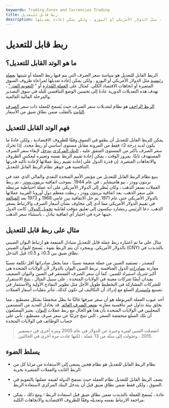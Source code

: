 ```yaml
---
keywords: Trading,Forex and Currencies Trading
title: ربط قابل للتعديل
description: الربط القابل للتعديل هو سياسة سعر الصرف حيث يتم ربط العملة أو تثبيتها بعملة ما ، مثل الدولار الأمريكي أو اليورو ، ولكن يمكن إعادة تعديلها.
---
```


# ربط قابل للتعديل
## ما هو الوتد القابل للتعديل؟

الربط القابل للتعديل هو سياسة سعر الصرف التي يتم فيها ربط العملة أو تثبيتها [بعملة رئيسية](/currency) مثل الدولار الأمريكي أو اليورو ، ولكن يمكن إعادة تعديلها لمراعاة ظروف السوق المتغيرة أو اتجاهات الاقتصاد الكلي. كمثال على [العملة المُدارة](/managed-currency) أو " [التعويم القذر"](/dirtyfloat) ، تهدف هذه التعديلات الدورية عادةً إلى تحسين الوضع التنافسي للبلد في سوق التصدير والمرحلة المالية العالمية.

[الربط الزاحف](/crawlingpeg) هو نظام لتعديلات سعر الصرف حيث يُسمح للعملة ذات سعر [الصرف الثابت](/fixedexchangerate) بالتقلب ضمن نطاق ضيق من الأسعار.

## فهم الوتد القابل للتعديل

يمكن للربط القابل للتعديل أن يطفو في السوق وفقًا للظروف الاقتصادية ، ولكن عادةً ما يكون لديه درجة 2٪ فقط من المرونة مقابل مستوى أساسي أو ربط محدد. إذا تحرك سعر الصرف بأكثر من المستوى المتفق عليه ، [البنك المركزي](/centralbank) [يتدخل](/foreign-exchange-intervention) لإبقاء سعر الصرف المستهدف ثابتًا. بمرور الوقت ، يمكن إعادة تقييم الربط نفسه وتغييره ليعكس الظروف والاتجاهات المتغيرة. إن قدرة الدول على إعادة تقييم ربط عملاتها لإعادة تأكيد قدرتها التنافسية هي جوهر نظام الربط القابل للتعديل.

ينبع نظام الربط القابل للتعديل من مؤتمر الأمم المتحدة النقدي والمالي الذي عقد في بريتون وودز ، نيو هامبشاير ، في عام 1944. بموجب اتفاقية [بريتون وودز](/brettonwoodsagreement) ، تم ربط العملات بسعر الذهب ، وكان يُنظر إلى الدولار الأمريكي على أنه عملة احتياطية مرتبطة على سعر الذهب. بعد اتفاقية بريتون وودز ، ربطت معظم دول أوروبا الغربية عملاتها بالدولار الأمريكي حتى عام 1971. تم حل الاتفاقية بين عامي 1968 و 1973 بعد [المبالغة](/overvalued) في تقييم الدولار الأمريكي مما أدى إلى مخاوف بشأن أسعار الصرف والارتباط بسعر الذهب. دعا الرئيس ريتشارد نيكسون إلى تعليق مؤقت لقابلية [تحويل الدولار](/convertible-currency). كانت الدول حينها حرة في اختيار أي اتفاقية تبادل ، باستثناء سعر الذهب.

## مثال على ربط قابل للتعديل

مثال على ما تم اعتباره ربط عملة قابل للتعديل متبادل المنفعة هو ارتباط اليوان الصيني بالدولار الأمريكي. وبمجرد أن يتم الربط بقوة ، يُسمح لليوان الصيني (CNY) بالتذبذب في نطاق ضيق بين 0.3٪ و 0.5٪ قبل التدخل.

كمصدر ، تستفيد الصين من عملة ضعيفة نسبيًا ، مما يجعل صادراتها أقل تكلفة نسبيًا مقارنة [بصادرات](/export) الدول المنافسة. تربط الصين اليوان بالدولار لأن الولايات المتحدة هي أكبر شريك استيراد للصين. كما أن سعر الصرف المستقر في الصين واليوان الضعيف يفيدان أيضًا شركات معينة في الولايات المتحدة ، على سبيل المثال ، يتيح الاستقرار للشركات المشاركة في التخطيط طويل الأجل مثل تطوير النماذج الأولية والاستثمار في تصنيع [واستيراد](/import) السلع مع إدراك أن التكاليف لن تكون كذلك. تتأثر بتقلبات أسعار العملات.

أحد عيوب العملة المربوطة هو أن سعر صرفها غالبًا ما يظل منخفضًا بشكل مصطنع ، مما يخلق بيئة تداول غير تنافسية مقارنة [بسعر الصرف العائم](/floatingexchangerate). قد يجادل العديد من المصنعين المحليين في الولايات المتحدة بأن هذا هو الحال مع ربط عملات [اليوان](/cny-china-yuan-renminbi). يعتبر المصنّعون أن تلك السلع منخفضة السعر ، التي تنتج جزئيًا عن سعر صرف مصطنع ، تأتي على حساب الوظائف في الولايات المتحدة

> انفصلت الصين لفترة وجيزة عن الدولار في عام 2005 ومرة أخرى في ديسمبر 2015 ، وتحولت إلى سلة من 13 عملة ، لكنها عادت مرة أخرى في الحالتين.

>

## يسلط الضوء

- نظام الربط القابل للتعديل هو نظام هجين يسعى إلى الاستفادة من مزايا كل من الربط الثابت والعملات المتغيرة بحرية.

- يصف الربط القابل للتعديل نظام العملة حيث تسمح الدولة لقيمة عملتها بالتعويم في السوق ، ولكن فقط ضمن نطاق ضيق قبل أن يتدخل البنك المركزي لاستعادة الربط.

- عادة ، يُسمح للعملة بالتذبذب ضمن نطاق ضيق قبل استعادة الربط ؛ ومع ذلك ، يمكن مراجعة الارتباط نفسه وتعديله وفقًا للظروف الاقتصادية والاتجاهات الكلية.

